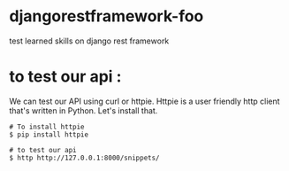 # djangorestframework-foo
test learned skills on django rest framework


# to test our api :

We can test our API using curl or httpie. Httpie is a user friendly http client that's written in Python. Let's install that.

```
# To install httpie
$ pip install httpie
```

```
# to test our api
$ http http://127.0.0.1:8000/snippets/
```